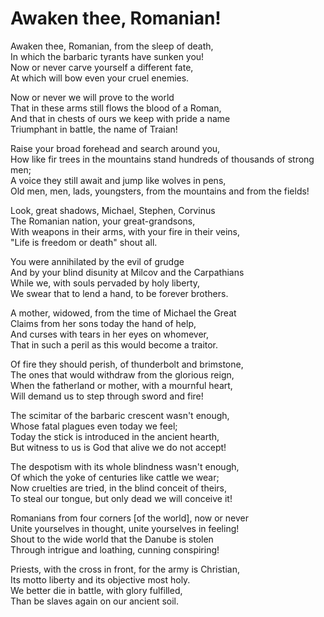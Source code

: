 # Awaken thee, Romanian!

Awaken thee, Romanian, from the sleep of death,\
In which the barbaric tyrants have sunken you!\
Now or never carve yourself a different fate,\
At which will bow even your cruel enemies.

Now or never we will prove to the world\
That in these arms still flows the blood of a Roman,\
And that in chests of ours we keep with pride a name\
Triumphant in battle, the name of Traian!

Raise your broad forehead and search around you,\
How like fir trees in the mountains stand hundreds of thousands of strong men;\
A voice they still await and jump like wolves in pens,\
Old men, men, lads, youngsters, from the mountains and from the fields!

Look, great shadows, Michael, Stephen, Corvinus\
The Romanian nation, your great-grandsons,\
With weapons in their arms, with your fire in their veins,\
"Life is freedom or death" shout all.

You were annihilated by the evil of grudge\
And by your blind disunity at Milcov and the Carpathians\
While we, with souls pervaded by holy liberty,\
We swear that to lend a hand, to be forever brothers.

A mother, widowed, from the time of Michael the Great\
Claims from her sons today the hand of help,\
And curses with tears in her eyes on whomever,\
That in such a peril as this would become a traitor.

Of fire they should perish, of thunderbolt and brimstone,\
The ones that would withdraw from the glorious reign,\
When the fatherland or mother, with a mournful heart,\
Will demand us to step through sword and fire!

The scimitar of the barbaric crescent wasn't enough,\
Whose fatal plagues even today we feel;\
Today the stick is introduced in the ancient hearth,\
But witness to us is God that alive we do not accept!

The despotism with its whole blindness wasn't enough,\
Of which the yoke of centuries like cattle we wear;\
Now cruelties are tried, in the blind conceit of theirs,\
To steal our tongue, but only dead we will conceive it!

Romanians from four corners [of the world], now or never\
Unite yourselves in thought, unite yourselves in feeling!\
Shout to the wide world that the Danube is stolen\
Through intrigue and loathing, cunning conspiring!

Priests, with the cross in front, for the army is Christian,\
Its motto liberty and its objective most holy.\
We better die in battle, with glory fulfilled,\
Than be slaves again on our ancient soil.
